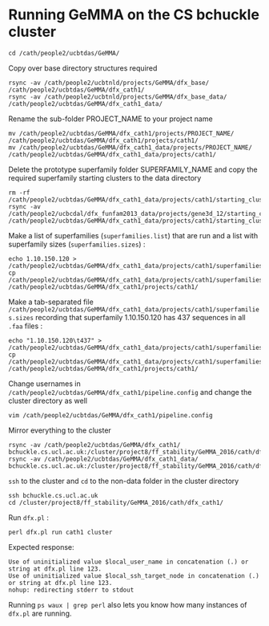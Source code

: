 Running GeMMA on the CS bchuckle cluster
======

~~~~~
cd /cath/people2/ucbtdas/GeMMA/
~~~~~

Copy over base directory structures required

~~~~~
rsync -av /cath/people2/ucbtnld/projects/GeMMA/dfx_base/      /cath/people2/ucbtdas/GeMMA/dfx_cath1/
rsync -av /cath/people2/ucbtnld/projects/GeMMA/dfx_base_data/ /cath/people2/ucbtdas/GeMMA/dfx_cath1_data/
~~~~~

Rename the sub-folder PROJECT_NAME to your project name

~~~~~
mv /cath/people2/ucbtdas/GeMMA/dfx_cath1/projects/PROJECT_NAME/      /cath/people2/ucbtdas/GeMMA/dfx_cath1/projects/cath1/
mv /cath/people2/ucbtdas/GeMMA/dfx_cath1_data/projects/PROJECT_NAME/ /cath/people2/ucbtdas/GeMMA/dfx_cath1_data/projects/cath1/
~~~~~

Delete the prototype superfamily folder SUPERFAMILY_NAME and copy the required superfamily starting clusters to the data directory

~~~~~
rm -rf /cath/people2/ucbtdas/GeMMA/dfx_cath1_data/projects/cath1/starting_clusters/SUPERFAMILY_ID/
rsync -av /cath/people2/ucbcdal/dfx_funfam2013_data/projects/gene3d_12/starting_clusters/1.10.150.120/*.faa /cath/people2/ucbtdas/GeMMA/dfx_cath1_data/projects/cath1/starting_clusters/1.10.150.120/
~~~~~

Make a list of superfamilies (`superfamilies.list`) that are run and a list with superfamily sizes (`superfamilies.sizes`) :

~~~~~
echo 1.10.150.120 > /cath/people2/ucbtdas/GeMMA/dfx_cath1_data/projects/cath1/superfamilies.list
cp /cath/people2/ucbtdas/GeMMA/dfx_cath1_data/projects/cath1/superfamilies.list /cath/people2/ucbtdas/GeMMA/dfx_cath1/projects/cath1/
~~~~~

Make a tab-separated file  `/cath/people2/ucbtdas/GeMMA/dfx_cath1_data/projects/cath1/superfamilies.sizes` recording that superfamily 1.10.150.120 has 437 sequences in all `.faa` files :

~~~~~
echo "1.10.150.120\t437" > /cath/people2/ucbtdas/GeMMA/dfx_cath1_data/projects/cath1/superfamilies.sizes
cp /cath/people2/ucbtdas/GeMMA/dfx_cath1_data/projects/cath1/superfamilies.sizes /cath/people2/ucbtdas/GeMMA/dfx_cath1/projects/cath1/
~~~~~

Change usernames in `/cath/people2/ucbtdas/GeMMA/dfx_cath1/pipeline.config` and change the cluster directory as well

~~~~~
vim /cath/people2/ucbtdas/GeMMA/dfx_cath1/pipeline.config
~~~~~

Mirror everything to the cluster
~~~~~
rsync -av /cath/people2/ucbtdas/GeMMA/dfx_cath1/      bchuckle.cs.ucl.ac.uk:/cluster/project8/ff_stability/GeMMA_2016/cath/dfx_cath1/
rsync -av /cath/people2/ucbtdas/GeMMA/dfx_cath1_data/ bchuckle.cs.ucl.ac.uk:/cluster/project8/ff_stability/GeMMA_2016/cath/dfx_cath1_data/
~~~~~

`ssh` to the cluster and `cd` to the non-data folder in the cluster directory
~~~~~
ssh bchuckle.cs.ucl.ac.uk
cd /cluster/project8/ff_stability/GeMMA_2016/cath/dfx_cath1/
~~~~~

Run `dfx.pl` :

~~~~~
perl dfx.pl run cath1 cluster
~~~~~

Expected response:

~~~~~
Use of uninitialized value $local_user_name in concatenation (.) or string at dfx.pl line 123.
Use of uninitialized value $local_ssh_target_node in concatenation (.) or string at dfx.pl line 123.
nohup: redirecting stderr to stdout
~~~~~

Running `ps waux | grep perl` also lets you know how many instances of `dfx.pl` are running.
